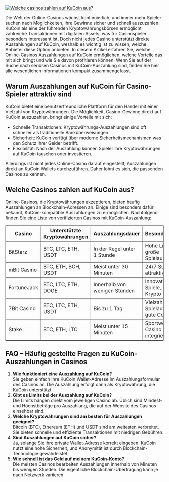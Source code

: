 [![Welche casinos zahlen auf KuCoin aus?](https://123-caf.pages.dev/gitsignup.png)](https://vrmoo.ru/Bt82HjjY)

<p>Die Welt der Online-Casinos wächst kontinuierlich, und immer mehr Spieler suchen nach Möglichkeiten, ihre Gewinne sicher und schnell auszuzahlen. KuCoin als eine der führenden Kryptowährungsbörsen ermöglicht zahlreiche Transaktionen mit digitalen Assets, was für Casinospieler besonders interessant ist. Doch nicht jedes Casino unterstützt direkte Auszahlungen auf KuCoin, weshalb es wichtig ist zu wissen, welche Anbieter diese Option anbieten. In diesem Artikel erfahren Sie, welche Online-Casinos Auszahlungen auf KuCoin ermöglichen, welche Vorteile das mit sich bringt und wie Sie davon profitieren können. Wenn Sie auf der Suche nach seriösen Casinos mit KuCoin-Auszahlung sind, finden Sie hier alle wesentlichen Informationen kompakt zusammengefasst.</p>  <h2>Warum Auszahlungen auf KuCoin für Casino-Spieler attraktiv sind</h2> <p>KuCoin bietet eine benutzerfreundliche Plattform für den Handel mit einer Vielzahl von Kryptowährungen. Die Möglichkeit, Casino-Gewinne direkt auf KuCoin auszuzahlen, bringt einige Vorteile mit sich:</p> <ul> <li>Schnelle Transaktionen: Kryptowährungs-Auszahlungen sind oft schneller als traditionelle Banküberweisungen.</li> <li>Sicherheit: KuCoin verfügt über moderne Sicherheitsmechanismen was den Schutz Ihrer Gelder betrifft.</li> <li>Flexibilität: Nach der Auszahlung können Spieler ihre Kryptowährungen auf KuCoin tauschen oder investieren.</li> </ul> <p>Allerdings ist nicht jedes Online-Casino darauf eingestellt, Auszahlungen direkt an KuCoin Wallets durchzuführen. Daher lohnt es sich, die passenden Casinos zu kennen.</p>  <h2>Welche Casinos zahlen auf KuCoin aus?</h2> <p>Online-Casinos, die Kryptowährungen akzeptieren, bieten häufig Auszahlungen an Blockchain-Adressen an. Einige sind besonders dafür bekannt, KuCoin-kompatible Auszahlungen zu ermöglichen. Nachfolgend finden Sie eine Liste von verifizierten Casinos mit KuCoin-Auszahlung:</p>  <table border="1" cellpadding="8" cellspacing="0"> <thead> <tr> <th>Casino</th> <th>Unterstützte Kryptowährungen</th> <th>Auszahlungsdauer</th> <th>Besonderheiten</th> </tr> </thead> <tbody> <tr> <td>BitStarz</td> <td>BTC, LTC, ETH, USDT</td> <td>In der Regel unter 1 Stunde</td> <td>Hohe Limits, große Spielauswahl</td> </tr> <tr> <td>mBit Casino</td> <td>BTC, ETH, BCH, USDT</td> <td>Meist unter 30 Minuten</td> <td>24/7 Support, attraktive Boni</td> </tr> <tr> <td>FortuneJack</td> <td>BTC, LTC, ETH, DOGE</td> <td>Innerhalb von wenigen Stunden</td> <td>Innovative Spiele, Multi-Krypto Support</td> </tr> <tr> <td>7Bit Casino</td> <td>BTC, LTC, ETH, USDT</td> <td>Bis zu 1 Tag</td> <td>Vielzahl an Spielautomaten, gute Conversion</td> </tr> <tr> <td>Stake</td> <td>BTC, ETH, LTC</td> <td>Meist unter 15 Minuten</td> <td>Sportwetten & Casino integriert</td> </tr> </tbody> </table>  <h2>FAQ – Häufig gestellte Fragen zu KuCoin-Auszahlungen in Casinos</h2> <ol> <li><strong>Wie funktioniert eine Auszahlung auf KuCoin?</strong><br>Sie geben einfach Ihre KuCoin Wallet-Adresse im Auszahlungsformular des Casinos an. Die Auszahlung erfolgt dann als Kryptowährung, die KuCoin unterstützt.</li>  <li><strong>Gibt es Limits bei der Auszahlung auf KuCoin?</strong><br>Die Limits hängen direkt vom jeweiligen Casino ab. Üblich sind Mindest- und Höchstbeträge pro Auszahlung, die auf der Website des Casinos einsehbar sind.</li>  <li><strong>Welche Kryptowährungen sind am besten für Auszahlungen geeignet?</strong><br>Bitcoin (BTC), Ethereum (ETH) und USDT sind am weitesten verbreitet. Sie bieten schnelle und effiziente Transaktionen mit niedrigen Gebühren.</li>  <li><strong>Sind Auszahlungen auf KuCoin sicher?</strong><br>Ja, solange Sie Ihre private Wallet-Adresse korrekt eingeben. KuCoin nutzt eine hohe Sicherheit, und Anonymität ist durch Blockchain-Technologie gewährleistet.</li>  <li><strong>Wie schnell ist das Geld auf meinem KuCoin-Konto?</strong><br>Die meisten Casinos bearbeiten Auszahlungen innerhalb von Minuten bis wenigen Stunden. Die eigentliche Blockchain-Übertragung kann je nach Netzwerk variieren.</li> </ol>